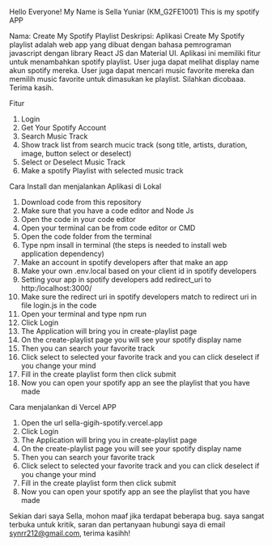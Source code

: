 Hello Everyone!
My Name is Sella Yuniar (KM_G2FE1001)
This is my spotify APP

Nama: Create My Spotify Playlist
Deskripsi: Aplikasi Create My Spotify playlist adalah web app yang dibuat dengan bahasa pemrograman javascript dengan library React JS dan Material UI. Aplikasi ini memiliki fitur untuk menambahkan spotify playlist. User juga dapat melihat display name akun spotify mereka. User juga dapat mencari music favorite mereka dan memilih music favorite untuk dimasukan ke playlist. Silahkan dicobaaa. Terima kasih.

Fitur
1. Login
2. Get Your Spotify Account
3. Search Music Track
4. Show track list from search mucic track (song title, artists, duration, image, button select or deselect)
5. Select or Deselect Music Track
6. Make a spotify Playlist with selected music track

Cara Install dan menjalankan Aplikasi di Lokal
1. Download code from this repository
2. Make sure that you have a code editor and Node Js
3. Open the code in your code editor
4. Open your terminal can be from code editor or CMD
5. Open the code folder from the terminal
6. Type npm insall in terminal (the steps is needed to install web application dependency)
7. Make an account in spotify developers after that make an app
8. Make your own .env.local based on your client id in spotify developers
9. Setting your app in spotify developers add redirect_uri to http:/localhost:3000/
10. Make sure the redirect uri in spotify developers match to redirect uri in file login.js in the code
11. Open your terminal and type npm run
12. Click Login 
13. The Application will bring you in create-playlist page
14. On the create-playlist page you will see your spotify display name
15. Then you can search your favorite track 
16. Click select to selected your favorite track and you can click deselect if you change your mind
17. Fill in the create playlist form then click submit
18. Now you can open your spotify app an see the playlist that you have made


Cara menjalankan di Vercel APP
1. Open the url sella-gigih-spotify.vercel.app
2. Click Login 
3. The Application will bring you in create-playlist page
4. On the create-playlist page you will see your spotify display name
5. Then you can search your favorite track 
6. Click select to selected your favorite track and you can click deselect if you change your mind
7. Fill in the create playlist form then click submit
8. Now you can open your spotify app an see the playlist that you have made

Sekian dari saya Sella, mohon maaf jika terdapat beberapa bug. saya sangat terbuka untuk kritik, saran dan pertanyaan hubungi saya di email synrr212@gmail.com, terima kasihh!